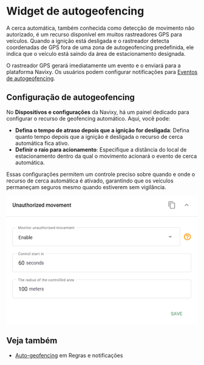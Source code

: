 # Widget de autogeofencing

A cerca automática, também conhecida como detecção de movimento não autorizado, é um recurso disponível em muitos rastreadores GPS para veículos. Quando a ignição está desligada e o rastreador detecta coordenadas de GPS fora de uma zona de autogeofencing predefinida, ele indica que o veículo está saindo da área de estacionamento designada.

O rastreador GPS gerará imediatamente um evento e o enviará para a plataforma Navixy. Os usuários podem configurar notificações para [Eventos de autogeofencing](https://squaregps.atlassian.net/wiki/spaces/UDOCPT/pages/3025244681/Widget+de+autogeofencing).

## Configuração de autogeofencing

No **Dispositivos e configurações** da Navixy, há um painel dedicado para configurar o recurso de geofencing automático. Aqui, você pode:

- **Defina o tempo de atraso depois que a ignição for desligada**: Defina quanto tempo depois que a ignição é desligada o recurso de cerca automática fica ativo.
- **Definir o raio para acionamento**: Especifique a distância do local de estacionamento dentro da qual o movimento acionará o evento de cerca automática.

Essas configurações permitem um controle preciso sobre quando e onde o recurso de cerca automática é ativado, garantindo que os veículos permaneçam seguros mesmo quando estiverem sem vigilância.

![image-20241118-024806.png](attachments/image-20241118-024806.png)

## Veja também

- [Auto-geofencing](https://squaregps.atlassian.net/wiki/spaces/UDOCPT/pages/3025244681/Widget+de+autogeofencing) em Regras e notificações